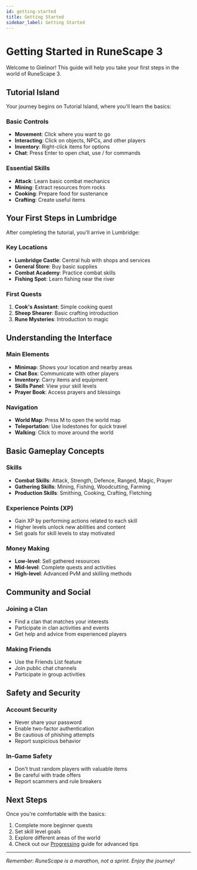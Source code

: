 ```yaml
---
id: getting-started
title: Getting Started
sidebar_label: Getting Started
---
```


# Getting Started in RuneScape 3

Welcome to Gielinor! This guide will help you take your first steps in the world of RuneScape 3.

## Tutorial Island

Your journey begins on Tutorial Island, where you'll learn the basics:

### Basic Controls
- **Movement**: Click where you want to go
- **Interacting**: Click on objects, NPCs, and other players
- **Inventory**: Right-click items for options
- **Chat**: Press Enter to open chat, use / for commands

### Essential Skills
- **Attack**: Learn basic combat mechanics
- **Mining**: Extract resources from rocks
- **Cooking**: Prepare food for sustenance
- **Crafting**: Create useful items

## Your First Steps in Lumbridge

After completing the tutorial, you'll arrive in Lumbridge:

### Key Locations
- **Lumbridge Castle**: Central hub with shops and services
- **General Store**: Buy basic supplies
- **Combat Academy**: Practice combat skills
- **Fishing Spot**: Learn fishing near the river

### First Quests
1. **Cook's Assistant**: Simple cooking quest
2. **Sheep Shearer**: Basic crafting introduction
3. **Rune Mysteries**: Introduction to magic

## Understanding the Interface

### Main Elements
- **Minimap**: Shows your location and nearby areas
- **Chat Box**: Communicate with other players
- **Inventory**: Carry items and equipment
- **Skills Panel**: View your skill levels
- **Prayer Book**: Access prayers and blessings

### Navigation
- **World Map**: Press M to open the world map
- **Teleportation**: Use lodestones for quick travel
- **Walking**: Click to move around the world

## Basic Gameplay Concepts

### Skills
- **Combat Skills**: Attack, Strength, Defence, Ranged, Magic, Prayer
- **Gathering Skills**: Mining, Fishing, Woodcutting, Farming
- **Production Skills**: Smithing, Cooking, Crafting, Fletching

### Experience Points (XP)
- Gain XP by performing actions related to each skill
- Higher levels unlock new abilities and content
- Set goals for skill levels to stay motivated

### Money Making
- **Low-level**: Sell gathered resources
- **Mid-level**: Complete quests and activities
- **High-level**: Advanced PvM and skilling methods

## Community and Social

### Joining a Clan
- Find a clan that matches your interests
- Participate in clan activities and events
- Get help and advice from experienced players

### Making Friends
- Use the Friends List feature
- Join public chat channels
- Participate in group activities

## Safety and Security

### Account Security
- Never share your password
- Enable two-factor authentication
- Be cautious of phishing attempts
- Report suspicious behavior

### In-Game Safety
- Don't trust random players with valuable items
- Be careful with trade offers
- Report scammers and rule breakers

## Next Steps

Once you're comfortable with the basics:
1. Complete more beginner quests
2. Set skill level goals
3. Explore different areas of the world
4. Check out our [Progressing](/docs/progressing) guide for advanced tips

---

*Remember: RuneScape is a marathon, not a sprint. Enjoy the journey!*
